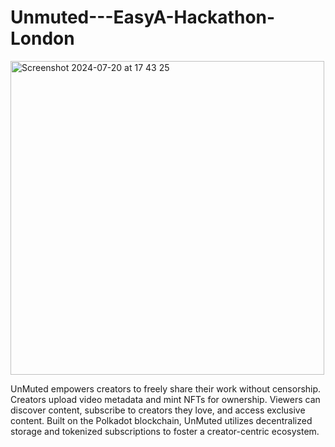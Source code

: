 # Unmuted---EasyA-Hackathon-London

<img width="502" alt="Screenshot 2024-07-20 at 17 43 25" src="https://github.com/user-attachments/assets/49540276-593b-4f82-b32f-e5c1351ed3da">

UnMuted empowers creators to freely share their work without censorship. Creators upload video metadata and mint NFTs for ownership. Viewers can discover content, subscribe to creators they love, and access exclusive content. Built on the Polkadot blockchain, UnMuted utilizes decentralized storage and tokenized subscriptions to foster a creator-centric ecosystem.
